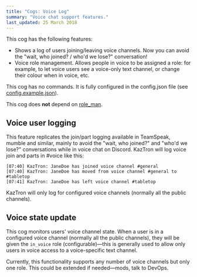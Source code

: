 ```yaml
---
title: "Cogs: Voice Log"
summary: "Voice chat support features."
last_updated: 25 March 2018
---
```


This cog has the following features:

* Shows a log of users joining/leaving voice channels. Now you can avoid the "wait, who
joined? / who'd we lose?" conversation!
* Voice role management. Allows people in voice to be assigned a role: for example, to let
voice users see a voice-only text channel, or change their colour when in voice, etc.

This cog has no commands. It is fully configured in the config.json file (see [config.example.json](https://github.com/Worldbuilding/KazTron/blob/master/config.example.json)).

This cog does **not** depend on [role_man](role_man.html).

## Voice user logging

This feature replicates the join/part logging available in TeamSpeak, mumble and similar, mainly to avoid the "wait, who joined?" and "who'd we lose?" conversations while in voice chat on Discord. KazTron will log voice join and parts in #voice like this:

```
[07:40] KazTron: JaneDoe has joined voice channel #general
[07:40] KazTron: JaneDoe has moved from voice channel #general to #tabletop
[07:41] KazTron: JaneDoe has left voice channel #tabletop
```

KazTron will only log for configured voice channels (normally all the public channels).

## Voice state update

This cog monitors users' voice channel state. When a user is in a configured voice channel (normally all the public channels), they will be given the `in_voice` role (configurable)—this is generally used to allow only users in voice access to a voice-specific text channel.

Currently, this functionality supports any number of voice channels but only one role. This could be extended if needed—mods, talk to DevOps.

